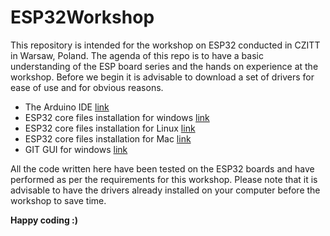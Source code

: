 # ESP32Workshop
This repository is intended for the workshop on ESP32 conducted in CZITT in Warsaw, Poland.
The agenda of this repo is to have a basic understanding of the ESP board series and the hands on experience at the workshop.
Before we begin it is advisable to download a set of drivers for ease of use and for obvious reasons.

* The Arduino IDE [link](https://www.arduino.cc/en/Main/Software)
* ESP32 core files installation for windows [link](https://github.com/espressif/arduino-esp32/blob/master/docs/arduino-ide/windows.md)
* ESP32 core files installation for Linux   [link](https://github.com/espressif/arduino-esp32/blob/master/docs/arduino-ide/debian_ubuntu.md)
* ESP32 core files installation for Mac     [link](https://github.com/espressif/arduino-esp32/blob/master/docs/arduino-ide/mac.md)
* GIT GUI for windows [link](https://git-scm.com/download/win)


All the code written here have been tested on the ESP32 boards and have performed as per the requirements for this workshop. Please note that it is advisable to have the drivers already installed on your computer before the workshop to save time.

**Happy coding :)**
